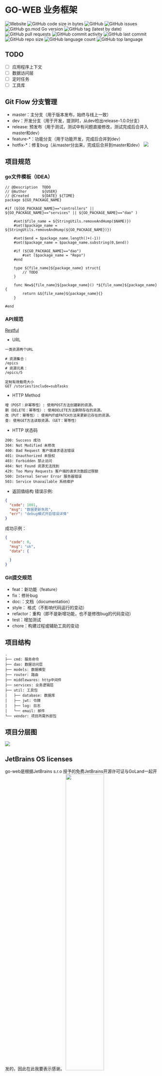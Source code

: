 # GO-WEB 业务框架
![Website](https://img.shields.io/website?url=https%3A%2F%2Fwww.jiangyang.me)
![GitHub code size in bytes](https://img.shields.io/github/languages/code-size/comeonjy/go-web)
![GitHub](https://img.shields.io/github/license/comeonjy/go-web)
![GitHub issues](https://img.shields.io/github/issues/comeonjy/go-web)
![GitHub go.mod Go version](https://img.shields.io/github/go-mod/go-version/comeonjy/go-web)
![GitHub tag (latest by date)](https://img.shields.io/github/v/tag/comeonjy/go-web)
![GitHub pull requests](https://img.shields.io/github/issues-pr/comeonjy/go-web)
![GitHub commit activity](https://img.shields.io/github/commit-activity/w/comeonjy/go-web)
![GitHub last commit](https://img.shields.io/github/last-commit/comeonjy/go-web)
![GitHub repo size](https://img.shields.io/github/repo-size/comeonjy/go-web)
![GitHub language count](https://img.shields.io/github/languages/count/comeonjy/go-web)
![GitHub top language](https://img.shields.io/github/languages/top/comeonjy/go-web)

## TODO
- [ ] 应用程序上下文
- [ ] 数据访问层
- [ ] 定时任务
- [ ] 工具库

## Git Flow 分支管理
- master：主分支（用于版本发布，始终与线上一致）
- dev：开发分支（用于开发，提测时，从dev检出release-1.0.0分支）
- release: 预发布（用于测试，测试中有问题直接修改，测试完成后合并入master和dev）
- feature-*：功能分支（用于功能开发，完成后合并到dev）
- hotfix-*：修复bug（从master分出来，完成后合并到master和dev）
![](http://assets.processon.com/chart_image/5f93a2e15653bb06ef13def8.png)

## 项目规范

### go文件模板（IDEA）
```
// @Description  TODO
// @Author  	 ${USER}  
// @Created  	 ${DATE} ${TIME}
package ${GO_PACKAGE_NAME}

#if (${GO_PACKAGE_NAME}=="controllers" || ${GO_PACKAGE_NAME}=="services" || ${GO_PACKAGE_NAME}=="dao" )
	
	#set($file_name = ${StringUtils.removeAndHump($NAME)})
	#set($package_name = ${StringUtils.removeAndHump(${GO_PACKAGE_NAME})})
	
	#set($end = $package_name.length()+(-1))
	#set($package_name = $package_name.substring(0,$end))
	
	#if (${GO_PACKAGE_NAME}=="dao")
		#set ($package_name = "Repo")
	#end
	
	type ${file_name}${package_name} struct{
		// TODO
	}
	
	func New${file_name}${package_name}() *${file_name}${package_name} {
		return &${file_name}${package_name}{}
	}

#end 

```

### API规范 
[Restful](http://kaelzhang81.github.io/2019/05/24/Restful-API%E8%AE%BE%E8%AE%A1%E6%9C%80%E4%BD%B3%E5%AE%9E%E8%B7%B5/)
- URL
```
一类资源两个URL

# 资源集合：
/epics
# 资源元素：
/epics/5

定制有效载荷大小
GET /stories?include=subTasks
``` 
- HTTP Method
```
增（POST：非幂等性）: 使用POST方法创建新的资源。
删（DELETE：幂等性）: 使用DELETE方法删除存在的资源。
改（PUT：幂等性）: 使用PUT或PATCH方法来更新已存在的资源。
查: 使用GET方法读取资源。（GET：幂等性）
```
- HTTP 状态码
``` 
200: Success 成功
304: Not Modified 未修改
400: Bad Request 客户端请求语法错误
401: Unauthorized 未授权
403: Forbidden 禁止访问
404: Not Found 资源无法找到
429: Too Many Requests 客户端的请求次数超过限额
500: Internal Server Error 服务器错误
503: Service Unavailable 系统维护
```

- 返回值结构
错误示例:
```json
{
  "code": 1001,
  "msg": "数据更新失败",
  "err": "debug模式开启错误详情"
}
```
成功示例：
```json
{
  "code": 0,
  "msg": "ok",
  "data": {

  }
}
```

### Git提交规范
- feat：新功能（feature）
- fix：修补bug
- doc:：文档（documentation）
- style： 格式（不影响代码运行的变动）
- refactor：重构（即不是新增功能，也不是修改bug的代码变动）
- test：增加测试
- chore：构建过程或辅助工具的变动

## 项目结构

```
.
├── cmd: 服务命令
├── dao: 数据访问层
├── models: 数据模型
├── router: 路由
├── middlewares: http中间件
├── services: 业务逻辑层
├── util: 工具包
│   ├── database: 数据库
│   ├── jwt: 令牌
│   ├── log: 日志
│   └── email: 邮件
└── vendor: 项目所需外部包
```

## 项目分层图
![](http://assets.processon.com/chart_image/5ee9840fe0b34d4dba40cfb7.png)

## JetBrains OS licenses
go-web是根据JetBrains s.r.o 授予的免费JetBrains开源许可证与GoLand一起开发的，因此在此我要表示感谢。
<a href="https://www.jetbrains.com/?from=go-web" target="_blank"><img src="https://tva1.sinaimg.cn/large/0081Kckwgy1gkl0xz7y4uj30zz0u042c.jpg" width="50%"  /></a>

## License
© JiangYang, 2020~time.Now

Released under the Apache [License](https://github.com/comeonjy/go-web/blob/master/LICENSE)